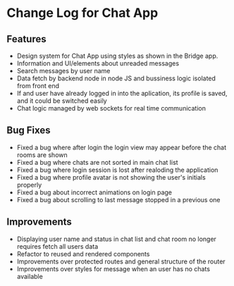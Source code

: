 # Change Log for Chat App

## Features
- Design system for Chat App using styles as shown in the Bridge app.
- Information and UI/elements about unreaded messages
- Search messages by user name
- Data fetch by backend node in node JS and bussiness logic isolated from front end 
- If and user have already logged in into the aplication, its profile is saved, and it could be switched easily
- Chat logic managed by web sockets for real time communication

## Bug Fixes
- Fixed a bug where after login the login view may appear before the chat rooms are shown
- Fixed a bug where chats are not sorted in main chat list
- Fixed a bug where login session is lost after realoding the application
- Fixed a bug where profile avatar is not showing the user's initials properly
- Fixed a bug about incorrect animations on login page
- Fixed a bug about scrolling to last message stopped in a previous one

## Improvements
- Displaying user name and status in chat list and chat room no longer requires fetch all users data
- Refactor to reused and rendered components
- Improvements over protected routes and general structure of the router 
- Improvements over styles for message when an user has no chats available